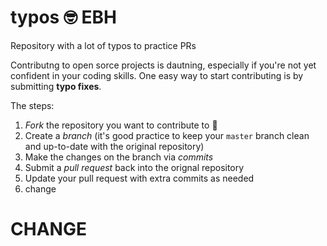 # typos :nerd_face: EBH
Repository with a lot of typos to practice PRs

Contributng to open sorce projects is dautning, especially if you're not yet confident in your coding skills. One easy way to start contributing is by submitting **typo fixes**.  

The steps:

1. *Fork* the repository you want to contribute to :fork_and_knife:
2. Create a *branch* (it's good practice to keep your `master` branch clean and up-to-date with the original repository)
3. Make the changes on the branch via *commits*
4. Submit a *pull request* back into the orignal repository
5. Update your pull request with extra commits as needed
6. change

# CHANGE
